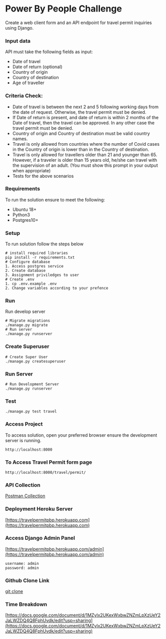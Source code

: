 # Power By People Challenge
Create a web client form and an API endpoint for travel permit inquiries using Django.


### Input data
API must take the following fields as input:

* Date of travel
* Date of return (optional)
* Country of origin
* Country of destination
* Age of traveller

### Criteria Check:
* Date of travel is between the next 2 and 5 following working days from the date of request. Otherwise, the travel permit must be denied.
* If Date of return is present, and date of return is within 2 months of the Date of travel, then the travel can be approved. In any other case the travel permit must be denied.
* Country of origin and Country of destination must be valid country names.
* Travel is only allowed from countries where the number of Covid cases in the Country of origin is lower than in the Country of destination.
* Travel is only allowed for travellers older than 21 and younger than 65. However, if a traveler is older than 15 years old, he/she can travel with the supervision of an adult. (You must show this prompt in your output when appropriate)
* Tests for the above scenarios

### Requirements
To run the solution ensure to meet the following:
* Ubuntu 18+
* Python3
* Postgres10+

### Setup
To run solution follow the steps below
```shell
# install required libraries
pip install -r requirements.txt
# Configure database
1. Access postgres service
2. Create database
3. Assignment priviledges to user
# Create .env
1. cp .env.example .env
2. Change variables according to your prefence

```

### Run
Run develop server
```shell
# Migrate migrations
./manage.py migrate
# Run server
./manage.py runserver
```
### Create Superuser
```shell
# Create Super User
./manage.py createsuperuser
```
### Run Server
```shell
# Run Development Server
./manage.py runserver
```
### Test
```shell
./manage.py test travel
```
### Access Project
To access solution, open your preferred browser ensure the development server is running.
```shell
http://localhost:8000
```
### To Access Travel Permit form page
```shell
http://localhost:8000/travel/permit/
```
### API Collection

[Postman Collection](https://www.getpostman.com/collections/842fb9c6e38732374610)


### Deployment Heroku Server
[https://travelpermitpbp.herokuapp.com](https://travelpermitpbp.herokuapp.com)
### Access Django Admin Panel
[https://travelpermitpbp.herokuapp.com/admin](https://travelpermitpbp.herokuapp.com/admin)
```shell
username: admin
password: admin
```
### Github Clone Link
[git clone](https://github.com/puse45/pbp.git)

### Time Breakdown

[https://docs.google.com/document/d/1MZylx2UKexWxbwZNZmLpXzUeY2JaLWZDQ4Q8FphUvdk/edit?usp=sharing](https://docs.google.com/document/d/1MZylx2UKexWxbwZNZmLpXzUeY2JaLWZDQ4Q8FphUvdk/edit?usp=sharing)


